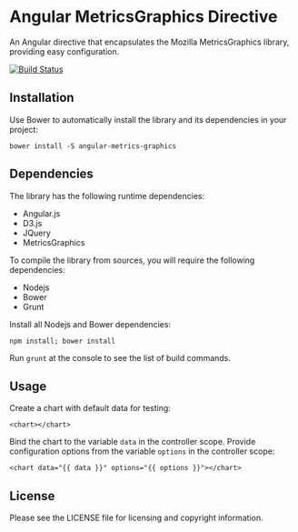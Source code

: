 Angular MetricsGraphics Directive
=================================

An Angular directive that encapsulates the Mozilla MetricsGraphics library,
providing easy configuration.

[![Build Status](https://travis-ci.org/elmarquez/angular-metrics-graphics.svg?branch=master)](https://travis-ci.org/elmarquez/angular-metrics-graphics)


Installation
------------

Use Bower to automatically install the library and its dependencies in your project:

    bower install -S angular-metrics-graphics


Dependencies
------------

The library has the following runtime dependencies:

 * Angular.js
 * D3.js
 * JQuery
 * MetricsGraphics

To compile the library from sources, you will require the following dependencies:

 * Nodejs
 * Bower
 * Grunt

Install all Nodejs and Bower dependencies:

    npm install; bower install

Run `grunt` at the console to see the list of build commands.


Usage
-----

Create a chart with default data for testing:

    <chart></chart>

Bind the chart to the variable `data` in the controller scope. Provide
configuration options from the variable `options` in the controller scope:

    <chart data="{{ data }}" options="{{ options }}"></chart>


License
-------

Please see the LICENSE file for licensing and copyright information.
